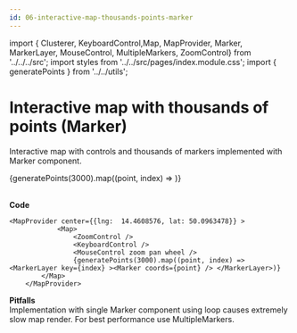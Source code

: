 ```yaml
---
id: 06-interactive-map-thousands-points-marker
---
```


import { Clusterer, KeyboardControl,Map,
MapProvider, Marker, MarkerLayer, MouseControl, MultipleMarkers, ZoomControl} from '../../../src';
import styles from '../../src/pages/index.module.css';
import { generatePoints } from '../../utils';

# Interactive map with thousands of points (Marker)

Interactive map with controls and thousands of markers implemented with Marker component.

<div>
  <section className={styles.sMap}>
		<MapProvider center={{lng:  14.4608576, lat: 50.0963478}} >
			<Map>
				<ZoomControl />
				<KeyboardControl />
				<MouseControl zoom pan wheel />
				{generatePoints(3000).map((point, index) => <MarkerLayer key={index} ><Marker coords={point} />	</MarkerLayer>)}
    	</Map>
    </MapProvider>

  </section>
</div>

<br />

**Code**

```
<MapProvider center={{lng:  14.4608576, lat: 50.0963478}} >
			<Map>
				<ZoomControl />
				<KeyboardControl />
				<MouseControl zoom pan wheel />
				{generatePoints(3000).map((point, index) => <MarkerLayer key={index} ><Marker coords={point} />	</MarkerLayer>)}
    	</Map>
    </MapProvider>
```

**Pitfalls**
<br />
Implementation with single Marker component using loop causes extremely slow map render. For best performance use MultipleMarkers.
